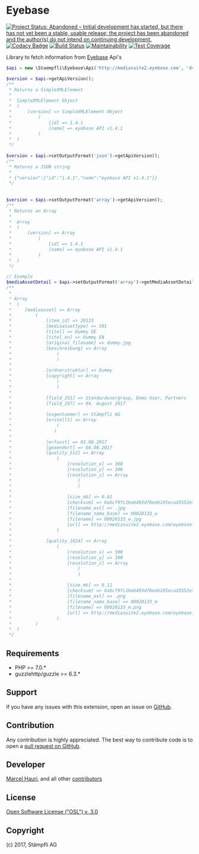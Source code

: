 # Eyebase

[![Project Status: Abandoned – Initial development has started, but there has not yet been a stable, usable release; the project has been abandoned and the author(s) do not intend on continuing development.](http://www.repostatus.org/badges/latest/abandoned.svg)](http://www.repostatus.org/#abandoned)
[![Codacy Badge](https://api.codacy.com/project/badge/Grade/e2a3cf45edfc4b18aebfaaefa610699e)](https://www.codacy.com/app/Staempfli/eyebase?utm_source=github.com&amp;utm_medium=referral&amp;utm_content=staempfli/eyebase&amp;utm_campaign=Badge_Grade)
[![Build Status](https://travis-ci.org/staempfli/eyebase.svg?branch=master)](https://travis-ci.org/staempfli/eyebase)
[![Maintainability](https://api.codeclimate.com/v1/badges/5a81c2e0d57eb6f127ad/maintainability)](https://codeclimate.com/github/staempfli/eyebase/maintainability)
[![Test Coverage](https://api.codeclimate.com/v1/badges/5a81c2e0d57eb6f127ad/test_coverage)](https://codeclimate.com/github/staempfli/eyebase/test_coverage)

Library to fetch information from [Eyebase](https://www.eyebase.com/) Api's

```php
$api = new \Staempfli\Eyebase\Api('http://mediasuite2.eyebase.com', 'd4ddf72a62dddf478deabc5a19b244b7');

$version = $api->getApiVersion();
/**
 * Returns a SimpleXMLElement
 *
 *  SimpleXMLElement Object
 *  (
 *      [version] => SimpleXMLElement Object
 *          (
 *              [id] => 1.4.1
 *              [name] => eyebase API v1.4.1
 *          )
 *  )
 */
 
$version = $api->setOutputFormat('json')->getApiVersion();
/**
 * Returns a JSON string
 *
 * {"version":{"id":"1.4.1","name":"eyebase API v1.4.1"}}
 */
 
  
$version = $api->setOutputFormat('array')->getApiVersion();
/**
 * Returns an Array
 * 
 *  Array
 *  (
 *      [version] => Array
 *          (
 *              [id] => 1.4.1
 *              [name] => eyebase API v1.4.1
 *          )
 *  )
 */

// Example
$mediaAssetDetail = $api->setOutputFormat('array')->getMediaAssetDetails(20133);
/**
 * 
 * Array
 *  (
 *     [mediaasset] => Array
 *         (
 *             [item_id] => 20133
 *             [mediaassettype] => 501
 *             [titel] => Dummy DE
 *             [titel_en] => Dummy EN
 *             [original_filename] => dummy.jpg
 *             [beschreibung] => Array
 *                 (
 *                 )
 *
 *             [ordnerstruktur] => Dummy
 *             [copyright] => Array
 *                 (
 *                 )
 *
 *             [field_251] => Standardusergroup, Demo User, Partners
 *             [field_257] => 04. August 2017
 *
 *             [eigentuemer] => Stämpfli AG
 *             [erstellt] => Array
 *                 (
 *                )
 *
 *             [erfasst] => 03.08.2017
 *             [geaendert] => 04.08.2017
 *             [quality_512] => Array
 *                 (
 *                     [resolution_x] => 300
 *                     [resolution_y] => 300
 *                     [resolution_z] => Array
 *                         (
 *                         )
 *
 *                     [size_mb] => 0.01
 *                     [checksum] => 6a6cf9fc1beb493d70eeb195ecad3552e74bd3f3193a8f190dcdbc9e7e8a95be37c9528e
 *                     [filename_ext] => .jpg
 *                     [filename_name_base] => 00020133_w
 *                     [filename] => 00020133_w.jpg
 *                     [url] => http://mediasuite2.eyebase.com/eyebase.data/bilder/512/137/00020133_w.jpg
 *                 )
 *
 *             [quality_1024] => Array
 *                 (
 *                     [resolution_x] => 300
 *                     [resolution_y] => 300
 *                     [resolution_z] => Array
 *                         (
 *                         )
 *
 *                     [size_mb] => 0.11
 *                     [checksum] => 6a6cf9fc1beb493d70eeb195ecad3552e74bd3f3193a8f190dcdbc9e7e8a95be37c9528e
 *                     [filename_ext] => .png
 *                     [filename_name_base] => 00020133_m
 *                     [filename] => 00020133_m.png
 *                     [url] => http://mediasuite2.eyebase.com/eyebase.data/bilder/1024/137/00020133_m.png
 *                 )
 *         )
 *  )
 */


```

Requirements
------------
- PHP >= 7.0.*
- guzzlehttp/guzzle >= 6.3.*


Support
-------
If you have any issues with this extension, open an issue on [GitHub](https://github.com/staempfli/eyebase/issues).

Contribution
------------
Any contribution is highly appreciated. The best way to contribute code is to open a [pull request on GitHub](https://help.github.com/articles/using-pull-requests).

Developer
---------
[Marcel Hauri](https://github.com/mhauri), and all other [contributors](https://github.com/staempfli/eyebase/contributors)

License
-------
[Open Software License ("OSL") v. 3.0](https://opensource.org/licenses/OSL-3.0)

Copyright
---------
(c) 2017, Stämpfli AG
